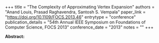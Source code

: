 +++
title = "The Complexity of Approximating Vertex Expansion"
authors = "Anand Louis, Prasad Raghavendra, Santosh S. Vempala"
paper_link = "https://doi.org/10.1109/FOCS.2013.46"
entrytype = "conference"
publication_details = "54th Annual IEEE Symposium on Foundations of Computer Science,  FOCS 2013"
conference_date = "2013"
notes = ""
+++

<b>Abstract:</b>
